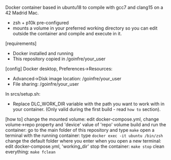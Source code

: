 Docker container based in ubuntu18 to compile with gcc7 and clang15 on a 42 Madrid Mac.
- zsh + p10k pre-configured
- mounts a volume in your preferred working directory so you can edit outside the container and compile and execute in it. 

[requirements]
- Docker installed and running
- This repository copied in /goinfre/your_user

[config]
Docker desktop, Preferences->Resources:
- Advanced->Disk image location: /goinfre/your_user
- File sharing: /goinfre/your_user

In srcs/setup.sh:
- Replace DLC_WORK_DIR variable with the path you want to work with in your container. (Only valid during the first build - read `how to` section).

[how to]
change the mounted volume: edit docker-compose.yml, change volume->repo property and 'device' value of 'repo' volume 
build and run the container: go to the main folder of this repository and type `make`
open a terminal with the running container: type `docker exec -it ubuntu /bin/zsh`
change the default folder where you enter when you open a new terminal: edit docker-compose.yml, 'working_dir'
stop the container: `make stop`
clean everything: `make fclean`


